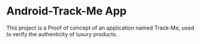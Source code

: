 # Android-Track-Me App

This project is a Proof of concept of an application named Track-Me, used to verify the authenticity of luxury products.
